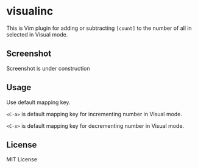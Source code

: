 visualinc
===

This is Vim plugin for adding or subtracting `[count]` to the number
 of all in selected in Visual mode.

Screenshot
---

Screenshot is under construction

Usage
---

Use default mapping key.

`<C-a>` is default mapping key for incrementing number in Visual mode.

`<C-x>` is default mapping key for decrementing number in Visual mode.

License
---

MIT License

